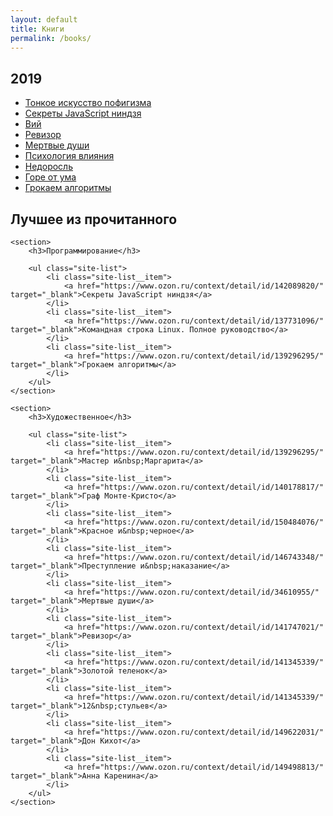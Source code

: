 ```yaml
---
layout: default
title: Книги
permalink: /books/
---
```


<section>
    <h2 class="mt-0">2019</h2>
    <ul class="site-list">
        <li class="site-list__item">
            <a href="https://www.ozon.ru/context/detail/id/141536702/" target="_blank">Тонкое искусство пофигизма</a>
        </li>
        <li class="site-list__item">
            <a href="https://www.ozon.ru/context/detail/id/142089820/" target="_blank">Секреты JavaScript ниндзя</a>
        </li>
        <li class="site-list__item">
            <a href="https://www.ozon.ru/context/detail/id/5821831/" target="_blank">Вий</a>
        </li>
        <li class="site-list__item">
            <a href="https://www.ozon.ru/context/detail/id/141747021/" target="_blank">Ревизор</a>
        </li>
        <li class="site-list__item">
            <a href="https://www.ozon.ru/context/detail/id/34610955/" target="_blank">Мертвые души</a>
        </li>
        <li class="site-list__item">
            <a href="https://www.ozon.ru/context/detail/id/26443761/" target="_blank">Психология влияния</a>
        </li>
        <li class="site-list__item">
            <a href="https://www.ozon.ru/context/detail/id/3376568/" target="_blank">Недоросль</a>
        </li>
        <li class="site-list__item">
            <a href="https://www.ozon.ru/context/detail/id/1440598/" target="_blank">Горе от ума</a>
        </li>
        <li class="site-list__item">
            <a href="https://www.ozon.ru/context/detail/id/139296295/" target="_blank">Грокаем алгоритмы</a>
        </li>
    </ul>
</section>

<section>
    <h2>Лучшее из&nbsp;прочитанного</h2>

    <section>
        <h3>Программирование</h3>

        <ul class="site-list">
            <li class="site-list__item">
                <a href="https://www.ozon.ru/context/detail/id/142089820/" target="_blank">Секреты JavaScript ниндзя</a>
            </li>
            <li class="site-list__item">
                <a href="https://www.ozon.ru/context/detail/id/137731096/" target="_blank">Командная строка Linux. Полное руководство</a>
            </li>
            <li class="site-list__item">
                <a href="https://www.ozon.ru/context/detail/id/139296295/" target="_blank">Грокаем алгоритмы</a>
            </li>
        </ul>
    </section>

    <section>
        <h3>Художественное</h3>

        <ul class="site-list">
            <li class="site-list__item">
                <a href="https://www.ozon.ru/context/detail/id/139296295/" target="_blank">Мастер и&nbsp;Маргарита</a>
            </li>
            <li class="site-list__item">
                <a href="https://www.ozon.ru/context/detail/id/140178817/" target="_blank">Граф Монте-Кристо</a>
            </li>
            <li class="site-list__item">
                <a href="https://www.ozon.ru/context/detail/id/150484076/" target="_blank">Красное и&nbsp;черное</a>
            </li>
            <li class="site-list__item">
                <a href="https://www.ozon.ru/context/detail/id/146743348/" target="_blank">Преступление и&nbsp;наказание</a>
            </li>
            <li class="site-list__item">
                <a href="https://www.ozon.ru/context/detail/id/34610955/" target="_blank">Мертвые души</a>
            </li>
            <li class="site-list__item">
                <a href="https://www.ozon.ru/context/detail/id/141747021/" target="_blank">Ревизор</a>
            </li>
            <li class="site-list__item">
                <a href="https://www.ozon.ru/context/detail/id/141345339/" target="_blank">Золотой теленок</a>
            </li>
            <li class="site-list__item">
                <a href="https://www.ozon.ru/context/detail/id/141345339/" target="_blank">12&nbsp;стульев</a>
            </li>
            <li class="site-list__item">
                <a href="https://www.ozon.ru/context/detail/id/149622031/" target="_blank">Дон Кихот</a>
            </li>
            <li class="site-list__item">
                <a href="https://www.ozon.ru/context/detail/id/149498813/" target="_blank">Анна Каренина</a>
            </li>
        </ul>
    </section>
</section>